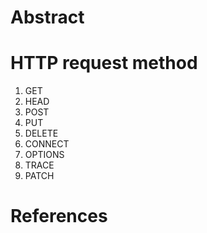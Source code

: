 ---
---
# Abstract

# HTTP request method
1. GET
2. HEAD
3. POST
4. PUT
5. DELETE
6. CONNECT
7. OPTIONS
8. TRACE
9. PATCH
# References
